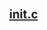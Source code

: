 <h2><a href="https://github.com/mahendragandham/Conqueror/blob/main/src/init/init.c">init.c</a></h2>